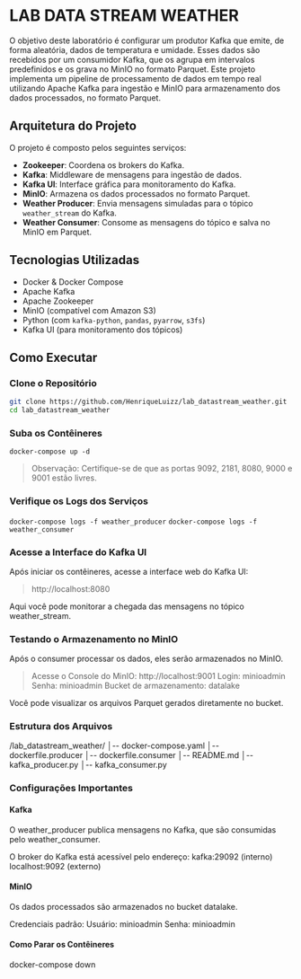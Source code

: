 # LAB DATA STREAM WEATHER

O objetivo deste laboratório é configurar um produtor Kafka que emite, de forma aleatória, dados de temperatura e umidade. Esses dados são recebidos por um consumidor Kafka, que os agrupa em intervalos predefinidos e os grava no MinIO no formato Parquet. Este projeto implementa um pipeline de processamento de dados em tempo real utilizando Apache Kafka para ingestão e MinIO para armazenamento dos dados processados, no formato Parquet.

## Arquitetura do Projeto

O projeto é composto pelos seguintes serviços:

- **Zookeeper**: Coordena os brokers do Kafka.
- **Kafka**: Middleware de mensagens para ingestão de dados.
- **Kafka UI**: Interface gráfica para monitoramento do Kafka.
- **MinIO**: Armazena os dados processados no formato Parquet.
- **Weather Producer**: Envia mensagens simuladas para o tópico `weather_stream` do Kafka.
- **Weather Consumer**: Consome as mensagens do tópico e salva no MinIO em Parquet.

## Tecnologias Utilizadas

- Docker & Docker Compose
- Apache Kafka
- Apache Zookeeper
- MinIO (compatível com Amazon S3)
- Python (com `kafka-python`, `pandas`, `pyarrow`, `s3fs`)
- Kafka UI (para monitoramento dos tópicos)

## Como Executar

### **Clone o Repositório**

```bash
git clone https://github.com/HenriqueLuizz/lab_datastream_weather.git
cd lab_datastream_weather
```

### **Suba os Contêineres**

`docker-compose up -d`

> Observação: Certifique-se de que as portas 9092, 2181, 8080, 9000 e 9001 estão livres.

### Verifique os Logs dos Serviços

`docker-compose logs -f weather_producer`
`docker-compose logs -f weather_consumer`

### Acesse a Interface do Kafka UI

Após iniciar os contêineres, acesse a interface web do Kafka UI:

> http://localhost:8080

Aqui você pode monitorar a chegada das mensagens no tópico weather_stream.

### Testando o Armazenamento no MinIO

Após o consumer processar os dados, eles serão armazenados no MinIO.

> Acesse o Console do MinIO: http://localhost:9001
Login: minioadmin
Senha: minioadmin
Bucket de armazenamento: datalake

Você pode visualizar os arquivos Parquet gerados diretamente no bucket.

### Estrutura dos Arquivos

/lab_datastream_weather/
│-- docker-compose.yaml
│-- dockerfile.producer
│-- dockerfile.consumer
│-- README.md
│-- kafka_producer.py
│-- kafka_consumer.py

### Configurações Importantes

#### Kafka

O weather_producer publica mensagens no Kafka, que são consumidas pelo weather_consumer.

O broker do Kafka está acessível pelo endereço:
kafka:29092 (interno)
localhost:9092 (externo)

#### MinIO

Os dados processados são armazenados no bucket datalake.

Credenciais padrão:
    Usuário: minioadmin
    Senha: minioadmin

#### Como Parar os Contêineres

docker-compose down

